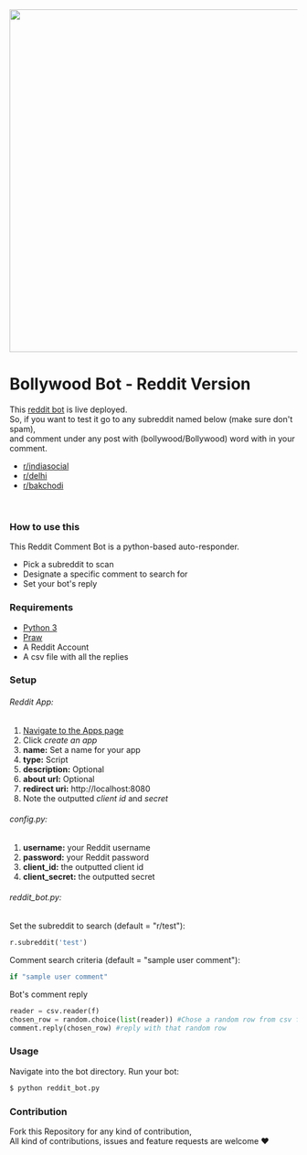 <div align="center"><img src="https://socialify.git.ci/Bollywood-Bot/reddit/image?description=1&descriptionEditable=A%20Bot%20that%20replied%20to%20you%20with%20a%20cheeky%20and%20typical%20Bollywood%20dialogue%20everytime%20you%20mention%20it.%20&font=Inter&forks=1&issues=1&language=1&owner=1&pulls=1&stargazers=1&theme=Light" width="600"></div>

# Bollywood Bot - Reddit Version
This [reddit bot](https://www.reddit.com/user/Bollywood-Bot) is live deployed.</br> 
So, if you want to test it go to any subreddit named below (make sure don't spam), <br>
and comment under any post with (bollywood/Bollywood) word with in your comment.
  - [r/indiasocial](https://www.reddit.com/r/indiasocial/)
  - [r/delhi](https://www.reddit.com/r/delhi/)
  - [r/bakchodi](https://www.reddit.com/r/bakchodi/)
</br>

### How to use this
This Reddit Comment Bot is a python-based auto-responder.

  - Pick a subreddit to scan
  - Designate a specific comment to search for
  - Set your bot's reply

### Requirements
  - [Python 3](https://www.python.org/downloads/)
  - [Praw](https://praw.readthedocs.io/en/latest/getting_started/installation.html)
  - A Reddit Account
  - A csv file with all the replies

### Setup
###### Reddit App:
1. [Navigate to the Apps page ](https://www.reddit.com/prefs/apps/)
2. Click *create an app*
3. **name:** Set a name for your app
4. **type:** Script
5. **description:** Optional
6. **about url:** Optional
7. **redirect uri:** http://localhost:8080
8. Note the outputted *client id* and *secret*

###### config.py:
1. **username:** your Reddit username
2. **password:** your Reddit password
3. **client_id:** the outputted client id
4. **client_secret:** the outputted secret

###### reddit_bot.py:

Set the subreddit to search (default = "r/test"):
```python
r.subreddit('test')
```
Comment search criteria (default = "sample user comment"):
```python
if "sample user comment"
```
Bot's comment reply 
```python
reader = csv.reader(f)
chosen_row = random.choice(list(reader)) #Chose a random row from csv file
comment.reply(chosen_row) #reply with that random row
```

### Usage

Navigate into the bot directory.
Run your bot:
```sh
$ python reddit_bot.py
```

### Contribution
Fork this Repository for any kind of contribution,</br>
All kind of contributions, issues and feature requests are welcome ❤️
